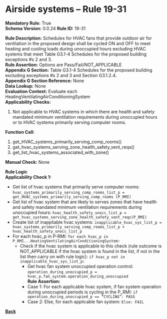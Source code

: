 # Airside systems – Rule 19-31 
**Mandatory Rule:** True  
**Schema Version:** 0.0.24
**Rule ID:** 19-31    
 
**Rule Description:** Schedules for HVAC fans that provide outdoor air for ventilation in the proposed design shall be cycled ON and OFF to meet heating and cooling loads during unoccupied hours excluding HVAC systems that meet Table G3.1-4 Schedules for the proposed building exceptions #s 2 and 3.  
**Rule Assertion:** Options are Pass/Fail/NOT_APPLICABLE                                             
**Appendix G Section:** Table G3.1-4 Schedules for the proposed building excluding exceptions #s 2 and 3 and Section G3.1.2.4.  
**Appendix G Section Reference:** None  
**Data Lookup:** None  
**Evaluation Context:** Evaluate each HeatingVentilatingAirConditioningSystem  
**Applicability Checks:**  

1. Not applicable to HVAC systems in which there are health and safety mandated minimum ventilation requirements during unoccupied hours or to HVAC systems primarily serving computer rooms.
 
**Function Call:** 

1. get_HVAC_systems_primarily_serving_comp_rooms()
2. get_hvac_systems_serving_zone_health_safety_vent_reqs()
3. get_list_hvac_systems_associated_with_zone()  

**Manual Check:** None 

**Rule Logic**  
**Applicability Check 1:** 
- Get list of hvac systems that primarily serve computer rooms: `hvac_systems_primarily_serving_comp_rooms_list_p = get_HVAC_systems_primarily_serving_comp_rooms (P_RMI)`
- Get list of hvac system that are likely to serves zones that have health and safety mandated minimum ventilation requirements during unoccupied hours: `hvac_health_safety_unocc_list_p = get_hvac_systems_serving_zone_health_safety_vent_reqs(P_RMI)`
- Create list of inappliable hvac systems: `inapplicable_hvac_sys_list_p = hvac_systems_primarily_serving_comp_rooms_list_p + hvac_health_safety_unocc_list_p`           
- For each hvac_p in P-RMI: `for each hvac_p in P_RMI...HeatingVentilatingAirConditioningSystem:`                         
    - Check if the hvac system is applicable to this check (rule outcome is NOT_APPLICABLE if the hvac system is found in the list, if not in the list then carry on with rule logic): `if hvac_p not in inapplicable_hvac_sys_list_p:`
        - Get hvac fan system unoccupied operation control: `operation_during_unoccupied_p = hvac_p.fan_system.operation_during_unoccupied`  
        **Rule Assertion:**
        - Case 1: For each applicable hvac system, if fan system operation during unoccupied periods is cycling in the P_RMI: `if operation_during_unoccupied_p == “CYCLING”: PASS`
        - Case 2: Else, for each applicable fan system: `Else: FAIL`  

**[Back](../_toc.md)**
